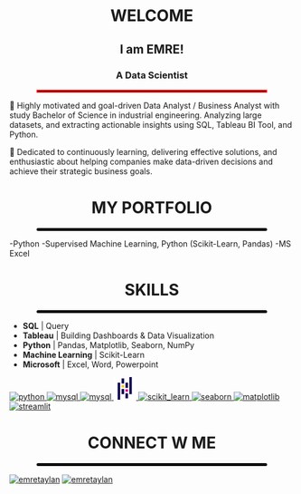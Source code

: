 <div align="center">
  <h1>WELCOME</h1>
  <h2>I am EMRE!</h2>
  <h3>A Data Scientist</h3>
  <hr style="border: 2px solid red; width: 80%;">
</div>



📌 Highly motivated and goal-driven Data Analyst / Business Analyst with study Bachelor of Science in industrial engineering. Analyzing large datasets, and extracting actionable insights using SQL, Tableau BI Tool, and Python.
 
🎯 Dedicated to continuously learning, delivering effective solutions, and enthusiastic about helping companies make data-driven decisions and achieve their strategic business goals.   

<div align="center">
  <h1>MY PORTFOLIO</h1>
  <hr style="border: 2px solid black; width: 80%; border-radius: 30px;">
</div>



-Python
-Supervised Machine Learning, Python (Scikit-Learn, Pandas)
-MS Excel

<div align="center">
  <h1>SKILLS</h1>
  <hr style="border: 2px solid black; width: 80%; border-radius: 30px;">
</div>


- **SQL** | Query 
- **Tableau** | Building Dashboards & Data Visualization
- **Python** | Pandas,  Matplotlib, Seaborn, NumPy
- **Machine Learning** | Scikit-Learn
- **Microsoft** | Excel, Word, Powerpoint

<p align=   "left">   <a href="https://www.python.org" target="_blank" rel="noreferrer"> <img src="https://cdn4.iconfinder.com/data/icons/logos-and-brands/512/267_Python_logo-1024.png" alt="python" width="40" height="40"/> <a href="https://www.mysql.com/" target="_blank" rel="noreferrer"> <img src="https://cdn4.iconfinder.com/data/icons/logos-brands-5/24/mysql-1024.png" alt="mysql" width="40" height="40"/> </a> <a href="https://public.tableau.com/" target="_blank" rel="noreferrer"> <img src="https://cdn2.iconfinder.com/data/icons/mixd/512/3_tableau-1024.png" alt="mysql" width="40" height="40"/> </a> </a> <a href="https://pandas.pydata.org/" target="_blank" rel="noreferrer"> <img src="https://raw.githubusercontent.com/devicons/devicon/2ae2a900d2f041da66e950e4d48052658d850630/icons/pandas/pandas-original.svg" alt="pandas" width="40" height="40"/> </a> <a href="https://scikit-learn.org/" target="_blank" rel="noreferrer"> <img src="https://upload.wikimedia.org/wikipedia/commons/0/05/Scikit_learn_logo_small.svg" alt="scikit_learn" width="40" height="40"/> </a> <a href="https://seaborn.pydata.org/" target="_blank" rel="noreferrer"> <img src="https://seaborn.pydata.org/_images/logo-mark-lightbg.svg" alt="seaborn" width="40" height="40"/> </a> <a href="https://matplotlib.org/" target="_blank" rel="noreferrer"> <img src="https://upload.wikimedia.org/wikipedia/commons/0/01/Created_with_Matplotlib-logo.svg" alt="matplotlib" width="40" height="40"/> </a>  <a href="https://streamlit.io/" target="_blank" rel="noreferrer"> <img src="https://global-uploads.webflow.com/62014002185c7b256316ef63/6255a1110a24e5de8cfa2536_kn7ucNPv_400x400.png" alt="streamlit" width="40" height="40"/> </a> </p>

<div align="center">
  <h1>CONNECT W ME</h1>
  <hr style="border: 2px solid black; width: 80%; border-radius: 30px;">
</div>




<p align="left">
<a href="https://www.linkedin.com/in/emretaylan/" target="blank"><img align="center" src="https://cdn2.iconfinder.com/data/icons/social-media-2285/512/1_Linkedin_unofficial_colored_svg-1024.png" alt="emretaylan" height="40" width="40" /></a>
<a href="https://mail.google.com/mail/u/0/#inbox?compose=DmwnWrRlQQJJcbpFHXzdFpjrKDCnjrhwcLjNtRwSVXQmtmcbLJkgchlXBzgQpnmxgNSXzWWLHwfB" target="blank"><img align="center" src="https://cdn2.iconfinder.com/data/icons/zohanimasi-bundle-2/512/Gmail-1024.png" alt="emretaylan" height="40" width="40" /></a> 
</p>
